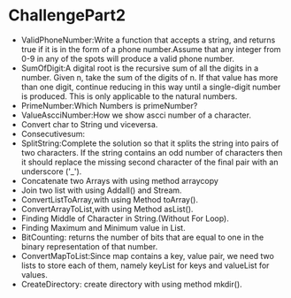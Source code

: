 # ChallengePart2
- ValidPhoneNumber:Write a function that accepts a string, and returns true if it is in the form of a phone number.Assume that any integer from 0-9 in any of the spots will produce a valid phone number.
- SumOfDigit:A digital root is the recursive sum of all the digits in a number. Given n, take the sum of the digits of n. If that value has more than one digit, continue reducing in this way until a single-digit number is produced. This is only applicable to the natural numbers.
- PrimeNumber:Which Numbers is primeNumber? 
- ValueAscciNumber:How we show ascci number of a character.
- Convert char to String und viceversa.
- Consecutivesum:
- SplitString:Complete the solution so that it splits the string into pairs of two characters. If the string contains an odd number of characters then it should replace the missing second character of the final pair with an underscore ('_').
- Concatenate two Arrays with using method arraycopy
- Join two list with using Addall() and Stream.
- ConvertListToArray,with using Method toArray().
- ConvertArrayToList,with using Method asList().
- Finding Middle of Character in String.(Without For Loop).
- Finding Maximum and Minimum value in List.
- BitCounting: returns the number of bits that are equal to one in the binary representation of that number.
- ConvertMapToList:Since map contains a key, value pair, we need two lists to store each of them, namely keyList for keys and valueList for values.
- CreateDirectory: create directory with using method mkdir().
